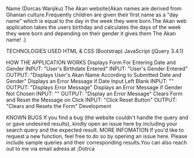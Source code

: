 Name (Dorcas Wanjiku)
The Akan website{Akan names are derived from Ghanian culture.Frequently children are given their first name as a "day name" which is equal to the day in the week they were born.The Akan web application takes the users birthday and calculates the days of the week they were born and depending on their gender it gives them The Akan name! .}

TECHNOLOGIES USED
HTML & CSS (Bootstrap)
JavaScript (jQuery 3.4.1)

HOW THE APPLICATION WORKS
Displays Form For Entering Date and Gender
INPUT: "User's Birthdate Entered"
INPUT: "User's Gender Entered"
OUTPUT: "Displays User's Akan Name According to Submitted Date and Gender"
Displays an Error Message if Date Input Left Blank
INPUT: ""
OUTPUT: "Displays Error Message"
Displays an Error Message if Gender Not Chosen
INPUT: ""
OUTPUT: "Display an Error Message"
Clears Form and Reset the Message on Click
INPUT: "Click Reset Button"
OUTPUT: "Clears and Resets the Form"
Development

KNOWN BUGS
If you find a bug (the website couldn't handle the query and or gave undesired results), kindly open an issue here by including your search query and the expected result.
MORE INFOMATION
If you'd like to request a new function, feel free to do so by opening an issue here. Please include sample queries and their corresponding results.You can also reach out to me via email adress at ;Dotrca